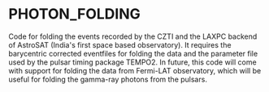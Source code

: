 # PHOTON_FOLDING
[](https://github.com/avishekbasu/PHOTON_FOLDING/blob/main/crabpulse.png)
Code for folding the events recorded by the CZTI and the LAXPC backend of AstroSAT (India's first space based observatory).
It requires the barycentric corrected eventfiles for folding the data and the parameter file used by the pulsar timing package TEMPO2.
In future, this code will come with support for folding the data from Fermi-LAT observatory, which will be useful for folding the gamma-ray photons from the pulsars.
